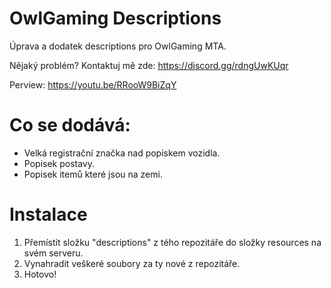 # OwlGaming Descriptions
Úprava a dodatek descriptions pro OwlGaming MTA.

Nějaký problém? Kontaktuj mě zde: https://discord.gg/rdngUwKUqr

Perview: https://youtu.be/RRooW9BiZqY

# Co se dodává:
- Velká registrační značka nad popiskem vozidla.
- Popisek postavy.
- Popisek itemů které jsou na zemi.

# Instalace
1. Přemístit složku "descriptions" z tého repozitáře do složky resources na svém serveru.
2. Vynahradit veškeré soubory za ty nové z repozitáře.
3. Hotovo!
